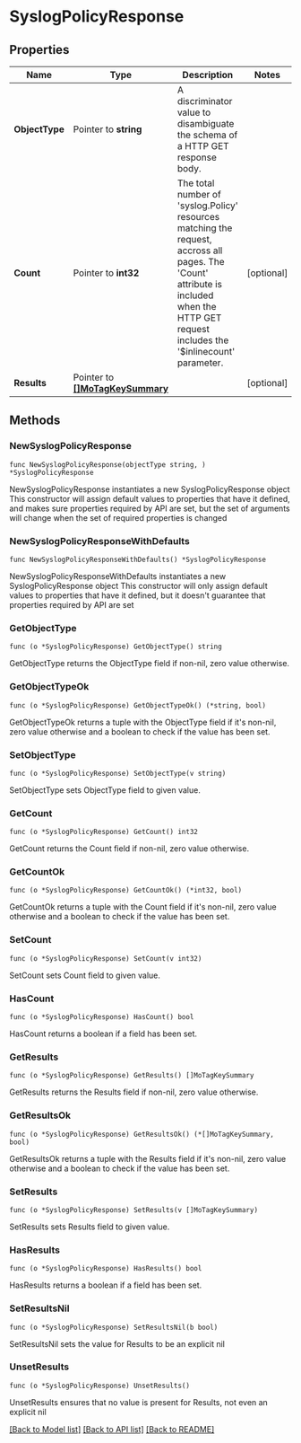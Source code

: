 # SyslogPolicyResponse

## Properties

Name | Type | Description | Notes
------------ | ------------- | ------------- | -------------
**ObjectType** | Pointer to **string** | A discriminator value to disambiguate the schema of a HTTP GET response body. | 
**Count** | Pointer to **int32** | The total number of &#39;syslog.Policy&#39; resources matching the request, accross all pages. The &#39;Count&#39; attribute is included when the HTTP GET request includes the &#39;$inlinecount&#39; parameter. | [optional] 
**Results** | Pointer to [**[]MoTagKeySummary**](MoTagKeySummary.md) |  | [optional] 

## Methods

### NewSyslogPolicyResponse

`func NewSyslogPolicyResponse(objectType string, ) *SyslogPolicyResponse`

NewSyslogPolicyResponse instantiates a new SyslogPolicyResponse object
This constructor will assign default values to properties that have it defined,
and makes sure properties required by API are set, but the set of arguments
will change when the set of required properties is changed

### NewSyslogPolicyResponseWithDefaults

`func NewSyslogPolicyResponseWithDefaults() *SyslogPolicyResponse`

NewSyslogPolicyResponseWithDefaults instantiates a new SyslogPolicyResponse object
This constructor will only assign default values to properties that have it defined,
but it doesn't guarantee that properties required by API are set

### GetObjectType

`func (o *SyslogPolicyResponse) GetObjectType() string`

GetObjectType returns the ObjectType field if non-nil, zero value otherwise.

### GetObjectTypeOk

`func (o *SyslogPolicyResponse) GetObjectTypeOk() (*string, bool)`

GetObjectTypeOk returns a tuple with the ObjectType field if it's non-nil, zero value otherwise
and a boolean to check if the value has been set.

### SetObjectType

`func (o *SyslogPolicyResponse) SetObjectType(v string)`

SetObjectType sets ObjectType field to given value.


### GetCount

`func (o *SyslogPolicyResponse) GetCount() int32`

GetCount returns the Count field if non-nil, zero value otherwise.

### GetCountOk

`func (o *SyslogPolicyResponse) GetCountOk() (*int32, bool)`

GetCountOk returns a tuple with the Count field if it's non-nil, zero value otherwise
and a boolean to check if the value has been set.

### SetCount

`func (o *SyslogPolicyResponse) SetCount(v int32)`

SetCount sets Count field to given value.

### HasCount

`func (o *SyslogPolicyResponse) HasCount() bool`

HasCount returns a boolean if a field has been set.

### GetResults

`func (o *SyslogPolicyResponse) GetResults() []MoTagKeySummary`

GetResults returns the Results field if non-nil, zero value otherwise.

### GetResultsOk

`func (o *SyslogPolicyResponse) GetResultsOk() (*[]MoTagKeySummary, bool)`

GetResultsOk returns a tuple with the Results field if it's non-nil, zero value otherwise
and a boolean to check if the value has been set.

### SetResults

`func (o *SyslogPolicyResponse) SetResults(v []MoTagKeySummary)`

SetResults sets Results field to given value.

### HasResults

`func (o *SyslogPolicyResponse) HasResults() bool`

HasResults returns a boolean if a field has been set.

### SetResultsNil

`func (o *SyslogPolicyResponse) SetResultsNil(b bool)`

 SetResultsNil sets the value for Results to be an explicit nil

### UnsetResults
`func (o *SyslogPolicyResponse) UnsetResults()`

UnsetResults ensures that no value is present for Results, not even an explicit nil

[[Back to Model list]](../README.md#documentation-for-models) [[Back to API list]](../README.md#documentation-for-api-endpoints) [[Back to README]](../README.md)


